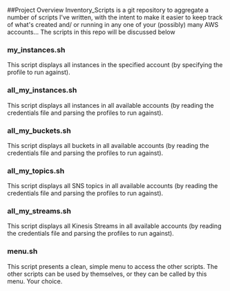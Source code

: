 ##Project Overview
Inventory_Scripts is a git repository to aggregate a number of scripts I've written, with the intent to make it easier to keep track of what's created and/ or running in any one of your (possibly) many AWS accounts... The scripts in this repo will be discussed below

### my_instances.sh 
This script displays all instances in the specified account (by specifying the profile to run against). 

### all_my_instances.sh 
This script displays all instances in all available accounts (by reading the credentials file and parsing the profiles to run against). 

### all_my_buckets.sh
This script displays all buckets in all available accounts (by reading the credentials file and parsing the profiles to run against). 

### all_my_topics.sh
This script displays all SNS topics in all available accounts (by reading the credentials file and parsing the profiles to run against). 

### all_my_streams.sh
This script displays all Kinesis Streams in all available accounts (by reading the credentials file and parsing the profiles to run against). 

### menu.sh
This script presents a clean, simple menu to access the other scripts. The other scripts can be used by themselves, or they can be called by this menu. Your choice.
